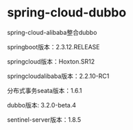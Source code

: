 # spring-cloud-dubbo
spring-cloud-alibaba整合dubbo

springboot版本：2.3.12.RELEASE

springcloud版本：Hoxton.SR12

springcloudalibaba版本：2.2.10-RC1

分布式事务seata版本：1.6.1

dubbo版本: 3.2.0-beta.4

sentinel-server版本：1.8.5
